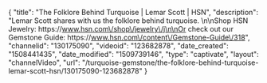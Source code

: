 {
    "title": "The Folklore Behind Turquoise | Lemar Scott | HSN",
    "description": "Lemar Scott shares with us the folklore behind turquoise. \n\nShop HSN Jewelry: https:\/\/www.hsn.com\/shop\/jewelry\/j\n\nOr check out our Gemstone Guide: https:\/\/www.hsn.com\/content\/Gemstone-Guide\/318",
    "channelid": "130175090",
    "videoid": "123682878",
    "date_created": "1508441435",
    "date_modified": "1509739146",
    "type": "captivate",
    "layout": "channelVideo",
    "url": "\/turquoise-gemstone\/the-folklore-behind-turquoise-lemar-scott-hsn\/130175090-123682878"
}
